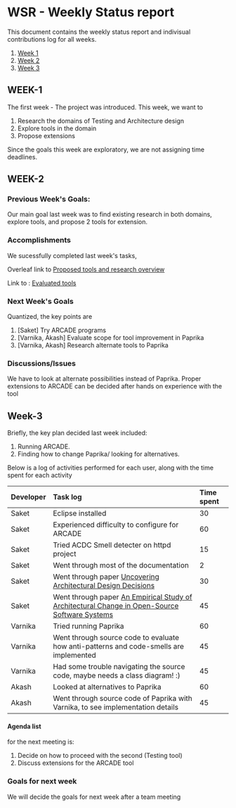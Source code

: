 # WSR - Weekly Status report

This document contains the weekly status report and indivisual contributions log for all weeks.

1. [Week 1](#week-1)
2. [Week 2](#week-2)
3. [Week 3](#week-3)


## WEEK-1
The first week - The project was introduced. This week, we want to
1. Research the domains of Testing and Architecture design
2. Explore tools in the domain
3. Propose extensions

Since the goals this week are exploratory, we are not assigning time deadlines.

## WEEK-2

### Previous Week's Goals:
Our main goal last week was to find existing research in both domains, explore tools, and propose 2 tools for extension.

### Accomplishments
We sucessfully completed last week's tasks,

Overleaf link to [Proposed tools and research overview](https://www.overleaf.com/13226372zyhdhrkqyqmm#/50905821/)

Link to : [Evaluated tools](https://github.com/saketrule/SElab_SemVI/blob/master/proposed_tools.md)
### Next Week's Goals

Quantized, the key points are

1. [Saket]                  Try ARCADE programs
2. [Varnika, Akash]    Evaluate scope for tool improvement in Paprika
3. [Varnika, Akash]    Research alternate tools to Paprika

### Discussions/Issues

We have to look at alternate possibilities instead of Paprika.
Proper extensions to ARCADE can be decided after hands on experience with the tool


## Week-3

Briefly, the key plan decided last week included:
1. Running ARCADE. 
2. Finding how to change Paprika/ looking for alternatives.

Below is a log of activities performed for each user, along with the time spent for each activity

| Developer | Task log | Time spent |
|:----------|:---------|:-----------|
| Saket | Eclipse installed | 30 |
| Saket | Experienced difficulty to configure for ARCADE | 60 |
| Saket | Tried ACDC Smell detecter on httpd project | 15 |
| Saket | Went through most of the documentation | 2 |
| Saket | Went through paper [Uncovering Architectural Design Decisions](https://arxiv.org/pdf/1704.04798.pdf) | 30 |
| Saket | Went through paper [An Empirical Study of Architectural Change in Open-Source Software Systems](http://shahbazian.me/papers/msr.pdf) | 45 |
| Varnika | Tried running Paprika | 60 |
| Varnika | Went through source code to evaluate how anti-patterns and code-smells are implemented | 45 |
| Varnika | Had some trouble navigating the source code, maybe needs a class diagram! :) | 45 |
| Akash | Looked at alternatives to Paprika | 60 |
| Akash | Went through source code of Paprika with Varnika, to see implementation details | 45 |

#### Agenda list
for the next meeting is:
1. Decide on how to proceed with the second (Testing tool)
2. Discuss extensions for the ARCADE tool

### Goals for next week
We will decide the goals for next week after a team meeting

